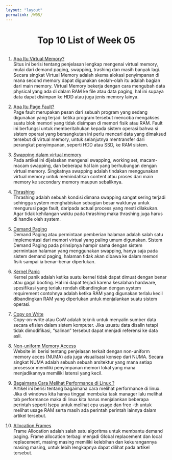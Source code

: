 ```yaml
---
layout: "layout"
permalink: /W05/
---
```


<h1 style = "text-align: center; margin-bottom:2rem"> Top 10 List of Week 05 </h1>

1. [Apa Itu Virtual Memory?](https://www.geeksforgeeks.org/virtual-memory-in-operating-system/)<br>
Situs ini berisi tentang penjelasan lengkap mengenai virtual memory, mulai dari demand paging, swapping, trashing dan masih banyak lagi.
Secara singkat Virtual Memory adalah skema alokasi penyimpanan di mana second memory dapat digunakan seolah-olah itu adalah bagian dari main memory. 
Virtual Memory bekerja dengan cara mengubah data physical yang ada di dalam RAM ke file atau data paging, hal ini supaya data dapat disimpan ke HDD atau juga jenis memory lainya.

2. [Apa Itu Page Fault?](https://gaptex.id/glossary/pengertian-page-fault/)<br>
Page fault merupakan pesan dari sebuah program yang sedang digunakan yang terjadi ketika program tersebut mencoba mengakses suatu blok memori yang tidak disimpan di memori fisik atau RAM. Fault ini berfungsi untuk memberitahukan kepada sistem operasi bahwa si sistem operasi yang bersangkutan ini perlu mencari data yang dimaksud tersebut di virtual memory, untuk selanjutnya mentransfer dari perangkat penyimpanan, seperti HDD atau SSD, ke RAM sistem.

3. [Swapping dalam virtual memory](https://www.cariinfo.id/2020/12/pengertian-swapping-virtual-memory.html)<br>
Pada artikel ini dijelaskan mengenai swapping, working set, macam-macam swapping, dan beberapa hal lain yang berhubungan dengan virtual memory.
Singkatnya swapping adalah tindakan menggunakan virtual memory untuk memindahkan content atau proses dari main memory ke secondary memory maupun sebaliknya.

4. [Thrashing](https://www.thecrazyprogrammer.com/2019/02/thrashing-in-operating-system-os.html)<br>
Thrashing adalah sebuah kondisi dimana swapping sangat sering terjadi sehingga system menghabiskan sebagian besar waktunya untuk mengurusi page fault, daripada actual process yang mesti dilakukan. Agar tidak kehilangan waktu pada thrashing maka thrashing juga harus di handle oleh system.

5. [Demand Paging](http://ftp.gunadarma.ac.id/linux/docs/v06/Kuliah/SistemOperasi/BUKU/SistemOperasi-4.X-2/ch05s02.html)<br>
Demand Paging atau permintaan pemberian halaman adalah salah satu implementasi dari memori virtual yang paling umum digunakan. Sistem Demand Paging pada prinsipnya hampir sama dengan sistem permintaan halaman yang menggunakan swapping, hanya saja pada sistem demand paging, halaman tidak akan dibawa ke dalam memori fisik sampai ia benar-benar diperlukan.

6. [Kernel Panic](https://qastack.id/ubuntu/35722/what-is-kernel-panic)<br>
Kernel panik adalah ketika suatu kernel tidak dapat dimuat dengan benar atau gagal booting. Hal ini dapat terjadi karena kesalahan hardware, spesifikasi yang terlalu rendah dibandingkan dengan system requirement contohnya adalah ketika RAM yang digunakan terlalu kecil dibandingkan RAM yang diperlukan untuk menjalankan suatu sistem operasi. 

7. [Copy on Write](https://www.motioncontroltips.com/what-is-non-uniform-memory-access-in-industrial-controls)<br>
Copy-on-write atau CoW adalah teknik untuk menyalin sumber data secara efisien dalam sistem komputer. Jika usuatu data disalin tetapi tidak dimodifikasi, “salinan” tersebut dapat menjadi referensi ke data asli.

8. [Non-uniform Memory Access](http://www.techplayon.com/what-is-numa-non-uniform-memory-access/)<br>
Website ini berisi tentang penjelasan terkait dengan non-uniform memory acces (NUMA) ada juga visualisasi konsep dari NUMA. Secara singkat NUMA adalah sebuah sebuah arsitektur yang mana setiap prosessor memiliki penyimpanan memori lokal yang mana menjadikannya memiliki latensi yang kecil.

9. [Bagaimana Cara Melihat Performance di Linux ?](https://devconnected.com/how-to-check-ram-on-linux/)<br>
Artikel ini berisi tentang bagaimana cara melihat performance di linux. Jika di windows kita hanya tinggal membuka task manager lalu melihat tab performance maka di linux kita harus menjalankan beberapa perintah seperti lscpu untuk melihat cpu usage dan free -th untuk melihat usage RAM serta masih ada perintah perintah lainnya dalam artikel tersebut.

10. [Allocation Frames](https://www.geeksforgeeks.org/operating-system-allocation-frames/)<br>
Frame Allocation adalah salah satu algoritma untuk membantu demand paging. Frame allocation terbagi menjadi Global replacement dan local replacement, masing masing memiliki kelebihan dan kekurangannya masing masing, untuk lebih lengkapnya dapat dilihat pada artikel tersebut.